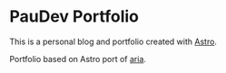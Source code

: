 # PauDev Portfolio

This is a personal blog and portfolio created with [Astro](https://astro.build).

Portfolio based on Astro port of [aria](https://github.com/static-templates/aria).